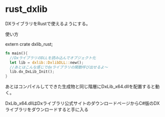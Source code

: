 # rust_dxlib
DXライブラリをRustで使えるようにする。

使い方

extern crate dxlib_rust;

```Rust
fn main(){
  //DxライブラリのDLLを読み込んでオブジェクト化
  let lib = dxlib::DxlibDLL::new();
  //あとはこんな感じでdxライブラリの関数呼び出せるよ～
  lib.dx_DxLib_Init();
}
```

あとはコンパイルしてできた生成物と同じ階層にDxLib_x64.dllを配置すると動く。

DxLib_x64.dllはDxライブラリ公式サイトのダウンロードページからC#版のDXライブラリをダウンロードすると手に入る
